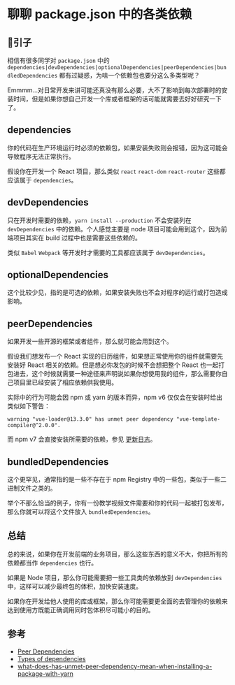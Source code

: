 # 聊聊 package.json 中的各类依赖

## 引子
相信有很多同学对 `package.json` 中的 `dependencies|devDependencies|optionalDependencies|peerDependencies|bundledDependencies` 都有过疑惑，为啥一个依赖包也要分这么多类型呢？  

Emmmm...对日常开发来讲可能还真没有那么必要，大不了影响到每次部署时的安装时间，但是如果你想自己开发一个库或者框架的话可能就需要去好好研究一下了。

## dependencies
你的代码在生产环境运行时必须的依赖包，如果安装失败则会报错，因为这可能会导致程序无法正常执行。  

假设你在开发一个 React 项目，那么类似 `react` `react-dom` `react-router` 这些都应该属于 `dependencies`。

## devDependencies
只在开发时需要的依赖，`yarn install --production` 不会安装列在 `devDependencies` 中的依赖。个人感觉主要是 node 项目可能会用到这个，因为前端项目其实在 build 过程中也是需要这些依赖的。  

类似 `Babel` `Webpack` 等开发时才需要的工具都应该属于 `devDependencies`。

## optionalDependencies
这个比较少见，指的是可选的依赖，如果安装失败也不会对程序的运行或打包造成影响。

## peerDependencies
如果开发一些开源的框架或者组件，那么就可能会用到这个。  

假设我们想发布一个 React 实现的日历组件，如果想正常使用你的组件就需要先安装好 React 相关的依赖。但是想必你发包的时候不会想把整个 React 也一起打包进去，这个时候就需要一种途径来声明说如果你想使用我的组件，那么需要你自己项目里已经安装了相应依赖供我使用。  

实际中的行为可能会因 npm 或 yarn 的版本而异，npm v6 仅仅会在安装时给出类似如下警告：
```
warning "vue-loader@13.3.0" has unmet peer dependency "vue-template-compiler@^2.0.0".
```
而 npm v7 会直接安装所需要的依赖，参见 [更新日志](https://github.blog/2020-10-13-presenting-v7-0-0-of-the-npm-cli/)。

## bundledDependencies
这个更罕见，通常指的是一些不存在于 npm Registry 中的一些包，类似于一些二进制文件之类的。  

举个不那么恰当的例子，你有一份教学视频文件需要和你的代码一起被打包发布，那么你就可以将这个文件放入 `bundledDependencies`。
  
## 总结
总的来说，如果你在开发前端的业务项目，那么这些东西的意义不大，你把所有的依赖都当作 `dependencies` 也行。  

如果是 Node 项目，那么你可能需要把一些工具类的依赖放到 `devDependencies` 中，这样可以减少最终包的体积，加快安装速度。  

如果你在开发给他人使用的库或框架，那么你可能需要更全面的去管理你的依赖来达到使用方既能正确调用同时包体积尽可能小的目的。

## 参考
* [Peer Dependencies](https://nodejs.org/es/blog/npm/peer-dependencies/)
* [Types of dependencies](https://classic.yarnpkg.com/en/docs/dependency-types)
* [what-does-has-unmet-peer-dependency-mean-when-installing-a-package-with-yarn](https://stackoverflow.com/questions/46928390/what-does-has-unmet-peer-dependency-mean-when-installing-a-package-with-yarn)